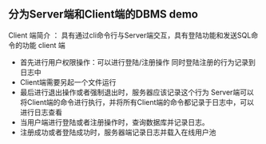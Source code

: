 ## 分为Server端和Client端的DBMS demo
Client 端简介 ： 具有通过cli命令行与Server端交互，具有登陆功能和发送SQL命令的功能
client 端
- 首先进行用户权限操作：可以进行登陆/注册操作 同时登陆注册的行为记录到日志中
- Client端需要另起一个文件运行
- 最后进行退出操作或者强制退出时，服务器应该记录这个行为
Server端可以将Client端的命令进行执行，并将所有Client端的命令都记录于日志中，可以进行日志查看
- 当用户端进行登陆或者注册操作时，查询数据库并记录日志。
- 注册成功或者登陆成功时，服务器端记录日志并载入在线用户池

